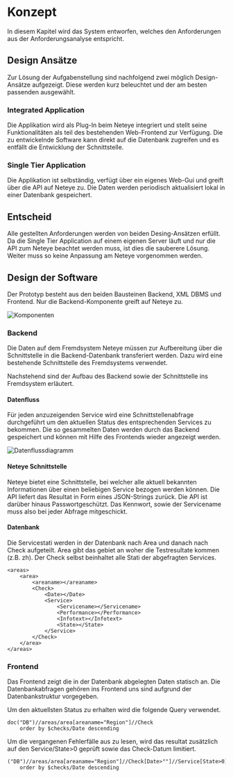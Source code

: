 

# Konzept

<!-- Eigener Beitrag zur Lösung des Problems
Hier steht der eigene Beitrag zur Lösung der Aufgaben und Probleme im Vordergrund,
d.h.
- Beschreibung des verwendeten oder zur Verfügung gestandenen Materials [check]
- Begründung, warum dieses Material herangezogen wurde, zum Beispiel auf Grund von Standardliteratur, Fachartikeln oder eigener Berufserfahrung [check]
- Aufzeigen von Ungenauigkeiten, Rahmenbedingungen und Schwierigkeiten bei der Problemlösung [Messresultate abhängig vom Wetter]
- Beschreibung des methodischen Vorgehens, des Experiments usw. [Prototyp]
- Zusammenfassung der Ergebnisse aus dem eigenen Beitrag
-->



<!--

- Konzeption eines Prototypen. Der Prototyp muss den Status der IT-Systeme (SAP, Fileserver, Netzwerk, Entwicklungsserver, Repository-Server) sowie Fehlerfälle der der letzten 48h anzeigen.
- Konzeption der Schemata und Abfragen
- Konzeption der Architektur der Anwendung


- Datenbank Schemata
- Architektur Schemata
- Datenflussdiagramm

-->
In diesem Kapitel wird das System entworfen, welches den Anforderungen aus der Anforderungsanalyse entspricht.

## Design Ansätze
Zur Lösung der Aufgabenstellung sind nachfolgend zwei möglich Design-Ansätze aufgezeigt. Diese werden kurz beleuchtet und der am besten passenden ausgewählt.

### Integrated Application
Die Applikation wird als Plug-In beim Neteye integriert und stellt seine Funktionalitäten als teil des bestehenden Web-Frontend zur Verfügung. Die zu entwickelnde Software kann direkt auf die Datenbank zugreifen und es entfällt die Entwicklung der Schnittstelle.

### Single Tier Application
Die Applikation ist selbständig, verfügt über ein eigenes Web-Gui und greift über die API auf Neteye zu. Die Daten werden periodisch aktualisiert lokal in einer Datenbank gespeichert. 

## Entscheid
Alle gestellten Anforderungen werden von beiden Desing-Ansätzen erfüllt.
Da die Single Tier Application auf einem eigenen Server läuft und nur die API zum Neteye beachtet werden muss, ist dies die sauberere Lösung. Weiter muss so keine Anpassung am Neteye vorgenommen werden.


## Design der Software
Der Prototyp besteht aus den beiden Bausteinen Backend, XML DBMS und Frontend.
Nur die Backend-Komponente greift auf Neteye zu. 

![Komponenten](img/components.jpg)


### Backend
Die Daten auf dem Fremdsystem Neteye müssen zur Aufbereitung über die Schnittstelle in die Backend-Datenbank transferiert werden. Dazu wird eine bestehende Schnittstelle des Fremdsystems verwendet.

Nachstehend sind der Aufbau des Backend sowie der Schnittstelle ins Fremdsystem erläutert.

#### Datenfluss
Für jeden anzuzeigenden Service wird eine Schnittstellenabfrage durchgeführt um den aktuellen Status des entsprechenden Services zu bekommen.
Die so gesammelten Daten werden durch das Backend gespeichert und können mit Hilfe des Frontends wieder angezeigt werden.

![Datenflussdiagramm](img/dataflow.jpg)

#### Neteye Schnittstelle
Neteye bietet eine Schnittstelle, bei welcher alle aktuell bekannten Informationen über einen beliebigen Service bezogen werden können.
Die API liefert das Resultat in Form eines JSON-Strings zurück. Die API ist darüber hinaus Passwortgeschützt. Das Kennwort, sowie der Servicename muss also bei jeder Abfrage mitgeschickt.


#### Datenbank
Die Servicestati werden in der Datenbank nach Area und danach nach Check aufgeteilt. Area gibt das gebiet an woher die Testresultate kommen (z.B. zh).
Der Check selbst beinhaltet alle Stati der abgefragten Services.

``` {.xml}
<areas>
    <area>
        <areaname></areaname>
        <Check>
            <Date></Date>
            <Service>
                <Servicename></Servicename>
                <Performance></Performance>
                <Infotext></Infotext>
                <State></State>
            </Service>
        </Check>
    </area>
</areas>

``` 
<!-- 
```
 -->


### Frontend
Das Frontend zeigt die in der Datenbank abgelegten Daten statisch an.
Die Datenbankabfragen gehören ins Frontend uns sind aufgrund der Datenbankstruktur vorgegeben.

Um den aktuellsten Status zu erhalten wird die folgende Query verwendet.

``` {.xml}
doc("DB")//areas/area[areaname="Region"]//Check
    order by $checks/Date descending
``` 
<!-- 
```
 -->

Um die vergangenen Fehlerfälle aus zu lesen, wird das resultat zusätzlich auf den Service/State>0 geprüft sowie das Check-Datum limitiert.

``` {.xml}
("DB")//areas/area[areaname="Region"]//Check[Date>""]//Service[State>0]
    order by $checks/Date descending
``` 
<!-- 
```
 -->